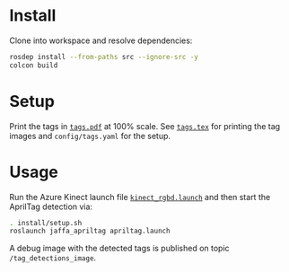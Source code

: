 
# Install
Clone into workspace and resolve dependencies:
```sh
rosdep install --from-paths src --ignore-src -y
colcon build
```

# Setup
Print the tags in [`tags.pdf`](tags/tags.pdf) at 100% scale. See [`tags.tex`](tags/tags.tex) for printing the tag images and `config/tags.yaml` for the setup.

# Usage
Run the Azure Kinect launch file [`kinect_rgbd.launch`](https://github.com/microsoft/Azure_Kinect_ROS_Driver/blob/melodic/launch/kinect_rgbd.launch) and then start the AprilTag detection via:
```sh
. install/setup.sh
roslaunch jaffa_apriltag apriltag.launch
```

A debug image with the detected tags is published on topic `/tag_detections_image`.
